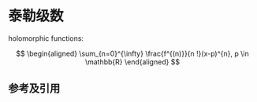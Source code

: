 # 泰勒级数

holomorphic functions: 

$$
\begin{aligned}
\sum_{n=0}^{\infty} \frac{f^{(n)}}{n !}(x-p)^{n}, p \in \mathbb{R}
\end{aligned}
$$

## 参考及引用
